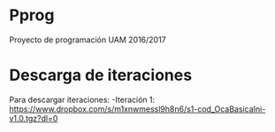 # Pprog
Proyecto de programación UAM 2016/2017
# Descarga de iteraciones
Para descargar iteraciones:
-Iteración 1: https://www.dropbox.com/s/m1xnwmessl9h8n6/s1-cod_OcaBasicaIni-v1.0.tgz?dl=0
